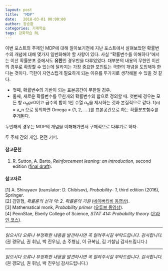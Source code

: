 ```yaml
---
layout: post
title:  "MDP"
date:   2018-03-01 00:00:00
author: 장승환
categories: 기계학습
tags: 강화학습 RL
---
```


이번 포스트의 주제인 MDP에 대해 알아보기전에 지난 포스트에서 살펴보았던 확률변수의 개념에 대해 몇가지 일반화해야 할 사항이 있다.
사실 “확률변수를 이해하다”에서는 이산 확률분포 중에서도 **유한**인 경우만을 다루었었다. 
대부분의 내용의 무한인 이산의 경우로 확장할 수 있는데 달라지는 가장 중요한 포인트는 극한의 개념을 도입해야 한다는 것이다. 
극한이 자연스럽게 필요하게 되는 이유를 두가지로 생각해볼 수 있을 것 같다. 
* 첫째, 확률변수의 기반이 되는 표본공간이 무한일 경우. 
* 둘째, 새로운 확률변수를 무한개의 확률변수의 합으로 정의할 때.
첫번째 경우는 모든 항 $a_n ge 0$이고 급수의 합이 1인 수열 $a_n$을 제시하는 것과 본질적으로 같다.
f(n) = a_n 으로 정의하면 Omega = {1, 2, ... }를 표본공간으로 하는 확률분포함수를 주게된다. 

두번째의 경우는 MDP의 개념을 이해해가면서 구체적으로 다루기로 하자. 

두 주체 간의 게임. 
던전 키퍼. 

#### 참고문헌
1.  R. Sutton, A. Barto, *Reinforcement leaning: an introduction*, second edition ([final draft](http://incompleteideas.net/book/the-book-2nd.html)).


#### 참고자료

[1] A. Shirayaev (translator: D. Chibisov), *Probability- 1*, third edition (2016), Springer.  
[2] 김민형, *확률론의 선과 악: 2. 확률론의 기원* ([네이버티비 동영상](http://tv.naver.com/v/1402550)).  
[3] Mathematical monk, *Probability primer* ([유튜브 동영상](https://www.youtube.com/watch?v=Tk4ubu7BlSk&list=PL17567A1A3F5DB5E4)).  
[4] PennStae, Eberly College of Science, *STAT 414: Probability theory* ([온라인 코스](https://onlinecourses.science.psu.edu/stat414/)).


---

*읽으시다 오류나 부정확한 내용을 발견하시면 꼭 알려주시길 부탁드립니다. 감사합니다.*  
(권 경모님, 권 휘님, 박 진우님, 손 주형님, 이 규복님, 김 기철님 감사드립니다.)


---

*읽으시다 오류나 부정확한 내용을 발견하시면 꼭 알려주시길 부탁드립니다. 감사합니다.*  
(권 경모님, 권 휘님, 박 진우님 감사드립니다.)
